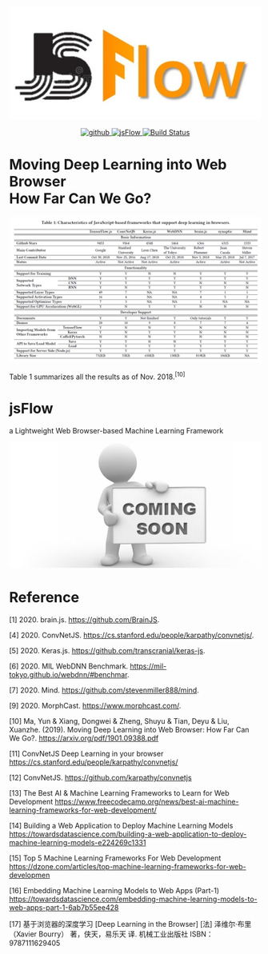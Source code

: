 <div align=center>
  <img src="./img/JSFlow.jpg">
</div>

<p align="center">
  <a href="https://github.com/Charmve">
    <img src="https://img.shields.io/badge/Github-Charmve-blue" alt="github">
  </a>
  <a href="https://github.com/Charmve/jsFlow">
    <img src="https://img.shields.io/badge/👓-jsFlow-yellow" alt="jsFlow">
  </a>
  <a href="https://github.com/pybluez/pybluez/actions?query=workflow%3ABuild">
    <img alt="Build Status" src="https://github.com/pybluez/pybluez/workflows/Build/badge.svg">
  </a>
</p>

# Moving Deep Learning into Web Browser<br>How Far Can We Go?

<div align=center>
  <img src="./img/image.png">
</div>

Table 1 summarizes all the results as of Nov. 2018.<sup>[10]</sup>


# jsFlow
a Lightweight Web Browser-based Machine Learning Framework

<div align=center>
  <img src="./img/comming_soon.png">
</div>

# Reference

[1] 2020. brain.js. https://github.com/BrainJS.

[4] 2020. ConvNetJS. https://cs.stanford.edu/people/karpathy/convnetjs/.

[5] 2020. Keras.js. https://github.com/transcranial/keras-js.

[6] 2020. MIL WebDNN Benchmark. https://mil-tokyo.github.io/webdnn/#benchmar.

[7] 2020. Mind. https://github.com/stevenmiller888/mind.

[9] 2020. MorphCast. https://www.morphcast.com/.

[10] Ma, Yun & Xiang, Dongwei & Zheng, Shuyu & Tian, Deyu & Liu, Xuanzhe. (2019). Moving Deep Learning into Web Browser: How Far Can We Go?. https://arxiv.org/pdf/1901.09388.pdf

[11] ConvNetJS Deep Learning in your browser https://cs.stanford.edu/people/karpathy/convnetjs/

[12] ConvNetJS. https://github.com/karpathy/convnetjs

[13] The Best AI & Machine Learning Frameworks to Learn for Web Development https://www.freecodecamp.org/news/best-ai-machine-learning-frameworks-for-web-development/

[14] Building a Web Application to Deploy Machine Learning Models https://towardsdatascience.com/building-a-web-application-to-deploy-machine-learning-models-e224269c1331

[15] Top 5 Machine Learning Frameworks For Web Development https://dzone.com/articles/top-machine-learning-frameworks-for-web-developmen

[16] Embedding Machine Learning Models to Web Apps (Part-1) https://towardsdatascience.com/embedding-machine-learning-models-to-web-apps-part-1-6ab7b55ee428

[17] 基于浏览器的深度学习 [Deep Learning in the Browser] [法] 泽维尔·布里（Xavier Bourry） 著，侠天，易乐天 译. 机械工业出版社 ISBN：9787111629405
